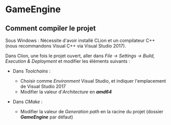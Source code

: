 # GameEngine

## Comment compiler le projet

Sous Windows : Nécessite d'avoir installé CLion et un compilateur C++ (nous recommandons Visual C++ via Visual Studio 2017).

Dans Clion, une fois le projet ouvert, aller dans _File -> Settings -> Build, Execution & Deployment_ et modifier les éléments suivants :

* Dans _Toolchains_ :
  * Choisir comme _Environment_ Visual Studio, et indiquer l'emplacement de Visual Studio 2017
  * Modifier la valeur d'_Architecture_ en **_amd64_**

* Dans _CMake_ :
  * Modifier la valeur de _Generation path_ en la racine du projet (dossier **_GameEngine_** par défaut)
